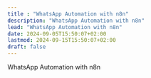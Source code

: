 ```yaml
---
title : "WhatsApp Automation with n8n"
description: "WhatsApp Automation with n8n"
lead: "WhatsApp Automation with n8n"
date: 2024-09-05T15:50:07+02:00
lastmod: 2024-09-15T15:50:07+02:00
draft: false
---
```

WhatsApp Automation with n8n

